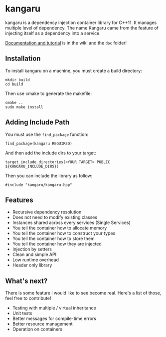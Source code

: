 kangaru
=======

kangaru is a dependency injection container library for C++11.
It manages multiple level of dependency. The name Kangaru came from the
feature of injecting itself as a dependency into a service.

[Documentation and tutorial](https://github.com/gracicot/kangaru/wiki) is in the wiki and the `doc` folder!

Installation
------------
To install kangaru on a machine, you must create a build directory:

    mkdir build
    cd build
Then use cmake to generate the makefile:

    cmake ..
    sudo make install

Adding Include Path
-------------------
You must use the `find_package` function: 

    find_package(kangaru REQUIRED)
    
And then add the include dirs to your target:

    target_include_directories(<YOUR TARGET> PUBLIC ${KANGARU_INCLUDE_DIRS})
    
Then you can include the library as follow:

    #include "kangaru/kangaru.hpp"

Features
--------

 * Recursive dependency resolution
 * Does not need to modify existing classes
 * Instances shared across every services (Single Services)
 * You tell the container how to allocate memory
 * You tell the container how to construct your types
 * You tell the container how to store them
 * You tell the container how they are injected
 * Injection by setters
 * Clean and simple API
 * Low runtime overhead
 * Header only library

What's next?
------------

There is some feature I would like to see become real. Here's a list of those,
feel free to contribute!

 * Testing with multiple / virtual inheritance
 * Unit tests
 * Better messages for compile-time errors
 * Better resource management
 * Operation on containers
